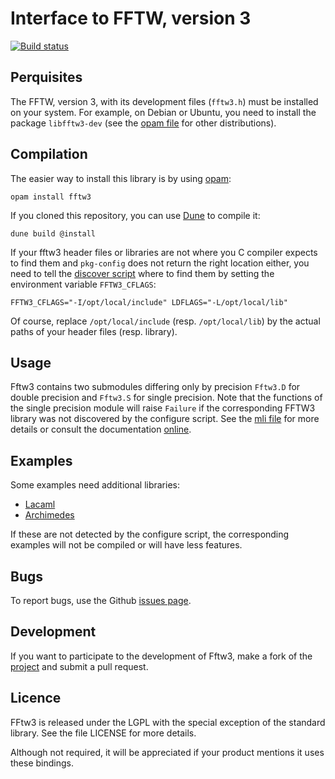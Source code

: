 Interface to FFTW, version 3
============================

[![Build status](https://travis-ci.org/Chris00/fftw-ocaml.png)](https://travis-ci.org/Chris00/fftw-ocaml)

Perquisites
-----------

The FFTW, version 3, with its development files (``fftw3.h``) must be
installed on your system.  For example, on Debian or Ubuntu, you
need to install the package ``libfftw3-dev`` (see the [opam
file](fftw3.opam) for other distributions).


Compilation
-----------

The easier way to install this library is by using [opam][]:

    opam install fftw3

If you cloned this repository, you can use [Dune][dune] to
compile it:

    dune build @install

If your fftw3 header files or libraries are not where you C compiler
expects to find them and `pkg-config` does not return the right
location either, you need to tell the [discover
script](config/discover.ml) where to find them by setting the
environment variable `FFTW3_CFLAGS`:

    FFTW3_CFLAGS="-I/opt/local/include" LDFLAGS="-L/opt/local/lib"

Of course, replace ``/opt/local/include`` (resp. ``/opt/local/lib``) by the
actual paths of your header files (resp. library).

[opam]: https://opam.ocaml.org/
[dune]: https://github.com/ocaml/dune

Usage
-----

Fftw3 contains two submodules differing only by precision ``Fftw3.D`` for
double precision and ``Fftw3.S`` for single precision.  Note that the
functions of the single precision module will raise ``Failure`` if the
corresponding FFTW3 library was not discovered by the configure
script.  See the [mli file](src/fftw3.mli) for more details
or consult the documentation
[online](https://chris00.github.io/fftw-ocaml/doc/fftw3/Fftw3/).


Examples
--------

Some examples need additional libraries:
- [Lacaml](http://mmottl.github.io/lacaml/)
- [Archimedes](https://forge.ocamlcore.org/projects/archimedes/)

If these are not detected by the configure script, the corresponding
examples will not be compiled or will have less features.


Bugs
----

To report bugs, use the Github
[issues page](https://github.com/Chris00/fftw-ocaml/issues).


Development
-----------

If you want to participate to the development of Fftw3, make a
fork of the [project](https://github.com/Chris00/fftw-ocaml) and
submit a pull request.


Licence
-------

FFtw3 is released under the LGPL with the special exception of the
standard library.  See the file LICENSE for more details.

Although not required, it will be appreciated if your product mentions
it uses these bindings.
